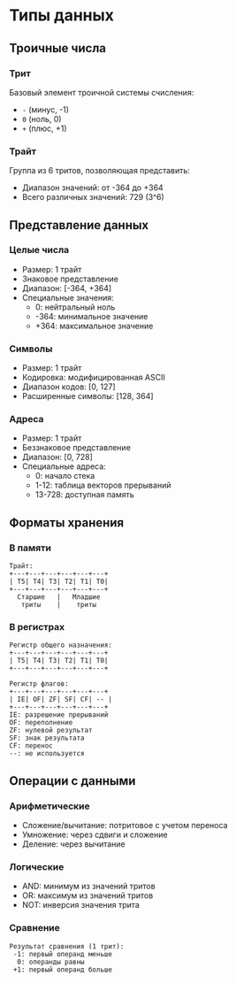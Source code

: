 # Типы данных

## Троичные числа

### Трит
Базовый элемент троичной системы счисления:
- `-` (минус, -1)
- `0` (ноль, 0)
- `+` (плюс, +1)

### Трайт
Группа из 6 тритов, позволяющая представить:
- Диапазон значений: от -364 до +364
- Всего различных значений: 729 (3^6)

## Представление данных

### Целые числа
- Размер: 1 трайт
- Знаковое представление
- Диапазон: [-364, +364]
- Специальные значения:
  - 0: нейтральный ноль
  - -364: минимальное значение
  - +364: максимальное значение

### Символы
- Размер: 1 трайт
- Кодировка: модифицированная ASCII
- Диапазон кодов: [0, 127]
- Расширенные символы: [128, 364]

### Адреса
- Размер: 1 трайт
- Беззнаковое представление
- Диапазон: [0, 728]
- Специальные адреса:
  - 0: начало стека
  - 1-12: таблица векторов прерываний
  - 13-728: доступная память

## Форматы хранения

### В памяти
```
Трайт:
+---+---+---+---+---+---+
| T5| T4| T3| T2| T1| T0|
+---+---+---+---+---+---+
  Старшие   |   Младшие
   триты    |    триты
```

### В регистрах
```
Регистр общего назначения:
+---+---+---+---+---+---+
| T5| T4| T3| T2| T1| T0|
+---+---+---+---+---+---+

Регистр флагов:
+---+---+---+---+---+---+
| IE| OF| ZF| SF| CF| -- |
+---+---+---+---+---+---+
IE: разрешение прерываний
OF: переполнение
ZF: нулевой результат
SF: знак результата
CF: перенос
--: не используется
```

## Операции с данными

### Арифметические
- Сложение/вычитание: потритовое с учетом переноса
- Умножение: через сдвиги и сложение
- Деление: через вычитание

### Логические
- AND: минимум из значений тритов
- OR: максимум из значений тритов
- NOT: инверсия значения трита

### Сравнение
```
Результат сравнения (1 трит):
 -1: первый операнд меньше
  0: операнды равны
 +1: первый операнд больше
``` 